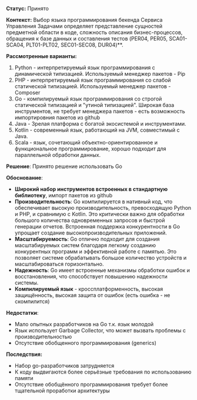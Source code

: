 **Статус:** Принято

**Контекст:** Выбор языка программирования бекенда Сервиса Управления Задачами определяет представление сущностей предметной области в коде, сложность описания бизнес-процессов, обращения к базе данных и составления тестов (PER04, PER05, SCA01-SCA04, PLT01-PLT02, SEC01-SEC08, DUR04)**.

**Рассмотренные варианты:**

1. Python - интерпретируемый язык программирования c динамической типизацией. Используемый менеджер пакетов - Pip
2. PHP - интерпретируемый язык программирования со слабой статической типизацией. Используемый менеджер пакетов - Composer
3. Go - компилируемый язык программирования со строгой статической типизацией и "утиной типизацией". Широкая база инструментов, не требует менеджера пакетов - есть возможность импортировния пакетов из github
4. Java - Зрелая платформа с богатой экосистемой и инструментами.
5. Kotlin - современный язык, работающий на JVM, совместимый с Java.
6. Scala - язык, сочетающий объектно-ориентированное и функциональное программирование, хорошо подходит для параллельной обработки данных.

**Решение**: Принято решение использовать Go

**Обоснование**:
- **Широкий набор инструментов встроенных в стандартную библиотеку**, импорт пакетов из github
- **Производительность**: Go компилируется в нативный код, что обеспечивает высокую производительность, превосходящую Python и PHP, и сравнимую с Kotlin. Это критически важно для обработки большого количества одновременных запросов и быстрой генерации отчетов. Встроенная поддержка конкурентности в Go упрощает создание высокопроизводительных приложений.
- **Масштабируемость**: Go отлично подходит для создания масштабируемых систем благодаря легкому созданию конкурентных программ и эффективной работе с памятью. Это позволяет системе обрабатывать большое количество устройств и масштабироваться горизонтально.
- **Надежность**: Go имеет встроенные механизмы обработки ошибок и восстановления, что способствует повышению надежности системы.
- **Компилируемый язык** - кроссплатформенность, высокая защищённость, высокая защита от ошибок (есть ошибка - не скомпилится)

**Недостатки**:
- Мало опытных разработчиков на Go т.к. язык молодой
- Язык использует Garbage Collector, что может вызвать проблемы с производительностью
- Отсутствие обобщенного программирования (generics)

**Последствия:**
- Набор go-разработчиков затрудняется
- К коду выдвигаются более серьёзные требования по использованию памяти
- Отсутствие обобщённого программирования требует более тщательной проработки архитектуры